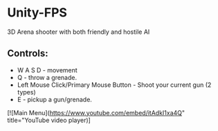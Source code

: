 # Unity-FPS
3D Arena shooter with both friendly and hostile AI

## Controls:

* W A S D - movement
* Q - throw a grenade.
* Left Mouse Click/Primary Mouse Button - Shoot your current gun (2 types)
* E - pickup a gun/grenade.

[![Main Menu](https://www.youtube.com/embed/itAdkI1xa4Q" title="YouTube video player)]
